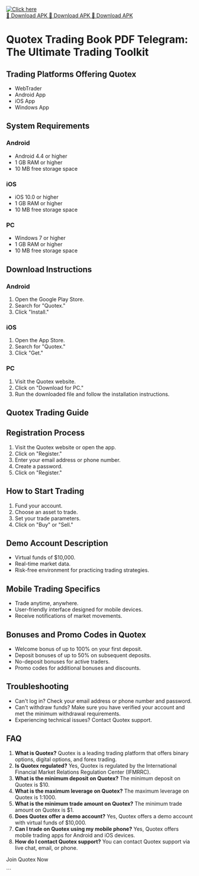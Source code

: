 [![Click here](https://readscoops.com/wp-content/uploads/2023/03/Readscoop-aviator-1-1.jpg)](https://traff.sbs/deff)  
[🔽 Download APK 🔽 Download APK 🔽 Download APK](https://traff.sbs/deff)
# Quotex Trading Book PDF Telegram: The Ultimate Trading Toolkit

## Trading Platforms Offering Quotex

-   WebTrader
-   Android App
-   iOS App
-   Windows App

## System Requirements

### Android

-   Android 4.4 or higher
-   1 GB RAM or higher
-   10 MB free storage space

### iOS

-   iOS 10.0 or higher
-   1 GB RAM or higher
-   10 MB free storage space

### PC

-   Windows 7 or higher
-   1 GB RAM or higher
-   10 MB free storage space

## Download Instructions

### Android

1.  Open the Google Play Store.
2.  Search for "Quotex."
3.  Click "Install."

### iOS

1.  Open the App Store.
2.  Search for "Quotex."
3.  Click "Get."

### PC

1.  Visit the Quotex website.
2.  Click on "Download for PC."
3.  Run the downloaded file and follow the installation instructions.

## Quotex Trading Guide

## Registration Process

1.  Visit the Quotex website or open the app.
2.  Click on "Register."
3.  Enter your email address or phone number.
4.  Create a password.
5.  Click on "Register."

## How to Start Trading

1.  Fund your account.
2.  Choose an asset to trade.
3.  Set your trade parameters.
4.  Click on "Buy" or "Sell."

## Demo Account Description

-   Virtual funds of \$10,000.
-   Real-time market data.
-   Risk-free environment for practicing trading strategies.

## Mobile Trading Specifics

-   Trade anytime, anywhere.
-   User-friendly interface designed for mobile devices.
-   Receive notifications of market movements.

## Bonuses and Promo Codes in Quotex

-   Welcome bonus of up to 100% on your first deposit.
-   Deposit bonuses of up to 50% on subsequent deposits.
-   No-deposit bonuses for active traders.
-   Promo codes for additional bonuses and discounts.

## Troubleshooting

-   Can\'t log in? Check your email address or phone number and
    password.
-   Can\'t withdraw funds? Make sure you have verified your account and
    met the minimum withdrawal requirements.
-   Experiencing technical issues? Contact Quotex support.

## FAQ

1.  **What is Quotex?** Quotex is a leading trading platform that offers
    binary options, digital options, and forex trading.
2.  **Is Quotex regulated?** Yes, Quotex is regulated by the
    International Financial Market Relations Regulation Center (IFMRRC).
3.  **What is the minimum deposit on Quotex?** The minimum deposit on
    Quotex is \$10.
4.  **What is the maximum leverage on Quotex?** The maximum leverage on
    Quotex is 1:1000.
5.  **What is the minimum trade amount on Quotex?** The minimum trade
    amount on Quotex is \$1.
6.  **Does Quotex offer a demo account?** Yes, Quotex offers a demo
    account with virtual funds of \$10,000.
7.  **Can I trade on Quotex using my mobile phone?** Yes, Quotex offers
    mobile trading apps for Android and iOS devices.
8.  **How do I contact Quotex support?** You can contact Quotex support
    via live chat, email, or phone.

Join Quotex Now

\`\`\`

